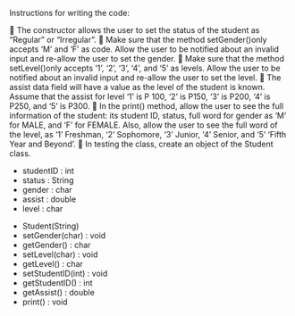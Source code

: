 Instructions for writing the code:

 The constructor allows the user to set the status of the student as “Regular” or “Irregular”.
 Make sure that the method setGender()only accepts ‘M’ and ‘F’ as code. Allow the user to be
notified about an invalid input and re-allow the user to set the gender.
 Make sure that the method setLevel()only accepts ‘1’, ‘2’, ‘3’, ‘4’, and ‘5’ as levels. Allow the
user to be notified about an invalid input and re-allow the user to set the level.
 The assist data field will have a value as the level of the student is known. Assume that the
assist for level ‘1’ is P 100, ‘2’ is P150, ‘3’ is P200, ‘4’ is P250, and ‘5’ is P300.
 In the print() method, allow the user to see the full information of the student: its student ID,
status, full word for gender as ‘M’ for MALE, and ‘F’ for FEMALE. Also, allow the user to see
the full word of the level, as ‘1’ Freshman, ‘2’ Sophomore, ‘3’ Junior, ‘4’ Senior, and ‘5’ ‘Fifth
Year and Beyond’.
 In testing the class, create an object of the Student class.

- studentID : int
- status : String
- gender : char
- assist : double
- level : char
+ Student(String)
+ setGender(char) : void
+ getGender() : char
+ setLevel(char) : void
+ getLevel() : char
+ setStudentID(int) : void
+ getStudentID() : int
+ getAssist() : double
+ print() : void
